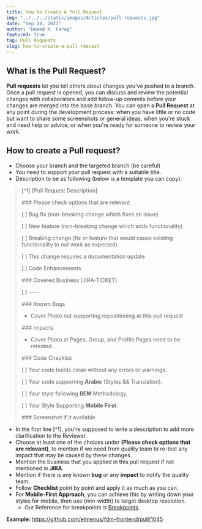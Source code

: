```yaml
---
title: How to Create A Pull Request
img: "../../../static/images/Articles/pull-requests.jpg"
date: "Sep 14, 2021"
author: "Hamed M. Farag"
featured: true
tag: Pull Requests
slug: how-to-create-a-pull-request
---
```


## What is the Pull Request?

**Pull requests** let you tell others about changes you've pushed to a branch. Once a pull request is opened, you can discuss and review the potential changes with collaborators and add follow-up commits before your changes are merged into the base branch.
You can open a **Pull Request** at any point during the development process: when you have little
or no code but want to share some screenshots or general ideas, when you're stuck and need
help or advice, or when you're ready for someone to review your work.

## How to create a Pull request?

- Choose your branch and the targeted branch (be careful)
- You need to support your pull request with a suitable title.
- Description to be as following (below is a template you can copy):

> [^1] [Pull Request Description]
>
> \### Please check options that are relevant
>
> [ ] Bug fix (non-breaking change which fixes an issue)
>
> [ ] New feature (non-breaking change which adds functionality)
>
> [ ] Breaking change (fix or feature that would cause existing functionality to not work as expected)
>
> [ ] This change requires a documentation update
>
> [ ] Code Enhancements
>
> \### Covered Business [JIRA-TICKET]
>
> [ ] ----
>
> \### Known Bugs
>
> - Cover Photo not supporting repositioning at this pull request
>
> \### Impacts
>
> - Cover Photo at Pages, Group, and Profile Pages need to be retested.
>
> \### Code Checklist
>
> [ ] Your code builds clean without any errors or warnings.
>
> [ ] Your code supporting **Arabic** (Styles && Translation).
>
> [ ] Your style following **BEM** Methodology.
>
> [ ] Your Style Supporting **Mobile First**.
>
> \### Screenshot if it available

- In the first line [^1], you're supposed to write a description to add more clarification to the Reviewer.
- Choose at least one of the choices under **(Please check options that are relevant)**, to mention if we need from quality team to re-test any impact that may be caused by these changes.
- Mention the business that you applied in this pull request if not mentioned in **JIRA**.
- Mention if there is any known **bug** or any **impact** to notify the quality team.
- Follow **Checklist** point by point and apply it as much as you can.
- For **Mobile-First Approach**, you can achieve this by writing down your styles for mobile, then use (min-width) to target desktop resolution.
    - Our Reference for breakpoints is [Breakpoints](https://getbootstrap.com/docs/5.0/layout/breakpoints/).

  
**Example:** https://github.com/elmenus/fdm-frontend/pull/1045 